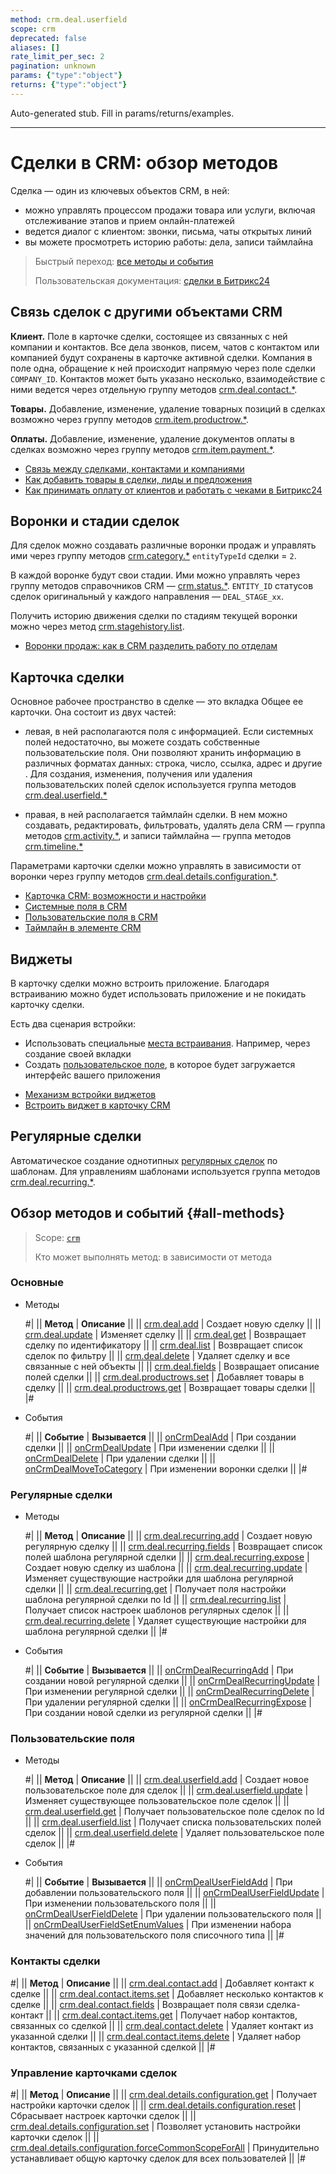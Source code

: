 ```yaml
---
method: crm.deal.userfield
scope: crm
deprecated: false
aliases: []
rate_limit_per_sec: 2
pagination: unknown
params: {"type":"object"}
returns: {"type":"object"}
---
```


Auto-generated stub. Fill in params/returns/examples.

---

# Сделки в CRM: обзор методов

Сделка — один из ключевых объектов CRM, в ней:

* можно управлять процессом продажи товара или услуги, включая отслеживание этапов и прием онлайн-платежей
* ведется диалог с клиентом: звонки, письма, чаты открытых линий 
* вы можете просмотреть историю работы: дела, записи таймлайна

> Быстрый переход: [все методы и события](#all-methods) 
> 
> Пользовательская документация: [сделки в Битрикс24](https://helpdesk.bitrix24.ru/open/5493461/) 

## Связь сделок  с другими объектами CRM

**Клиент.** Поле в карточке сделки, состоящее из связанных с ней компании и контактов. Все дела звонков, писем, чатов с контактом или компанией будут сохранены в карточке активной сделки. Компания в поле одна, обращение к ней происходит напрямую через поле сделки `COMPANY_ID`. Контактов может быть указано несколько, взаимодействие с ними ведется через отдельную группу методов [crm.deal.contact.*](./contacts/index.md).

**Товары.** Добавление, изменение, удаление товарных позиций в сделках возможно через группу методов [crm.item.productrow.*](../universal/product-rows/index.md).

**Оплаты.** Добавление, изменение, удаление документов оплаты в сделках возможно через группу методов [crm.item.payment.*](../universal/payment/index.md).  



- [Связь между сделками, контактами и компаниями](https://helpdesk.bitrix24.ru/open/2501159/)
- [Как добавить товары в сделки, лиды и предложения](https://helpdesk.bitrix24.ru/open/13216242/)
- [Как принимать оплату от клиентов и работать с чеками в Битрикс24](https://helpdesk.bitrix24.ru/open/18225080/)



## Воронки и стадии сделок

Для сделок можно создавать различные воронки продаж и управлять ими через группу методов [crm.category.*](../universal/category/index.md) `entityTypeId` сделки = `2`.

В каждой воронке будут свои стадии. Ими можно управлять  через группу методов справочников CRM — [crm.status.*](../status/index.md). `ENTITY_ID` статусов сделок оригинальный у каждого направления — `DEAL_STAGE_xx`. 

Получить историю движения сделки по стадиям текущей воронки можно через метод [crm.stagehistory.list](../crm-stage-history-list.md). 



- [Воронки продаж: как в CRM разделить работу по отделам](https://helpdesk.bitrix24.ru/open/20732764/)



## Карточка сделки

Основное рабочее пространство в сделке — это вкладка Общее ее карточки. Она состоит из двух частей:

* левая, в ней располагаются поля с информацией. Если системных полей недостаточно, вы можете создать собственные пользовательские поля. Они позволяют хранить информацию в различных форматах данных: строка, число, ссылка, адрес и другие . Для создания, изменения, получения или удаления пользовательских полей сделок используется группа методов [crm.deal.userfield.*](./user-defined-fields/index.md)

* правая, в ней располагается таймлайн сделки. В нем можно создавать, редактировать, фильтровать, удалять дела CRM — группа методов [crm.activity.*](../timeline/activities/index.md), и записи таймлайна — группа методов [crm.timeline.*](../timeline/index.md)

Параметрами карточки сделки можно управлять в зависимости от воронки через группу методов [crm.deal.details.configuration.*](./custom-form/index.md).



- [Карточка CRM: возможности и настройки](https://helpdesk.bitrix24.ru/open/22804914/)
- [Системные поля в CRM](https://helpdesk.bitrix24.ru/open/18478840/)
- [Пользовательские поля в CRM](https://helpdesk.bitrix24.ru/open/22048980/)
- [Таймлайн в элементе CRM](https://helpdesk.bitrix24.ru/open/23960160/)



## Виджеты

В карточку сделки можно встроить приложение. Благодаря встраиванию можно будет использовать  приложение и не покидать карточку сделки.

Есть два сценария встройки:

* Использовать специальные [места встраивания](../../widgets/crm/index.md). Например, через создание своей вкладки
* Создать [пользовательское поле](../../../tutorials/crm/crm-widgets/widget-as-field-in-lead-page.md), в которое будет загружается интерфейс вашего приложения



- [Механизм встройки виджетов](../../widgets/index.md)
- [Встроить виджет в карточку CRM](../../../tutorials/crm/crm-widgets/widget-as-detail-tab.md)



## Регулярные сделки

Автоматическое создание однотипных [регулярных сделок](https://helpdesk.bitrix24.ru/open/18453980/) по шаблонам. Для управлениям шаблонами используется группа методов [crm.deal.recurring.*](./recurring-deals/index.md).

## Обзор методов и событий {#all-methods}

> Scope: [`crm`](../../scopes/permissions.md)
> 
> Кто может выполнять метод: в зависимости от метода

### Основные



- Методы

    #|
    || **Метод** | **Описание** ||
    || [crm.deal.add](./crm-deal-add.md) | Создает новую сделку ||
    || [crm.deal.update](./crm-deal-update.md) | Изменяет сделку ||
    || [crm.deal.get](./crm-deal-get.md) | Возвращает сделку по идентификатору ||
    || [crm.deal.list](./crm-deal-list.md) | Возвращает список сделок по фильтру ||
    || [crm.deal.delete](./crm-deal-delete.md) | Удаляет сделку и все связанные с ней объекты ||
    || [crm.deal.fields](./crm-deal-fields.md) | Возвращает описание полей сделки ||
    || [crm.deal.productrows.set](./crm-deal-productrows-set.md) | Добавляет товары в сделку ||
    || [crm.deal.productrows.get](./crm-deal-productrows-get.md) | Возвращает товары сделки ||
    |#

- События

    #|
    || **Событие** | **Вызывается** ||
    || [onCrmDealAdd](./events/on-crm-deal-add.md) | При создании сделки ||
    || [onCrmDealUpdate](./events/on-crm-deal-update.md) | При изменении сделки ||
    || [onCrmDealDelete](./events/on-crm-deal-delete.md) | При удалении сделки ||
    || [onCrmDealMoveToCategory](./events/on-crm-deal-move-to-category.md) | При изменении воронки сделки ||
    |#


  
### Регулярные сделки



- Методы

    #|
    || **Метод** | **Описание** ||
    || [crm.deal.recurring.add](./recurring-deals/crm-deal-recurring-add.md) | Создает новую регулярную сделку ||
    || [crm.deal.recurring.fields](./recurring-deals/crm-deal-recurring-fields.md) | Возвращает список полей шаблона регулярной сделки ||
    || [crm.deal.recurring.expose](./recurring-deals/crm-deal-recurring-expose.md) | Создает новую сделку из шаблона ||
    || [crm.deal.recurring.update](./recurring-deals/crm-deal-recurring-update.md) | Изменяет существующие настройки для шаблона регулярной сделки ||
    || [crm.deal.recurring.get](./recurring-deals/crm-deal-recurring-get.md) | Получает поля настройки шаблона регулярной сделки по Id ||
    || [crm.deal.recurring.list](./recurring-deals/crm-deal-recurring-list.md) | Получает список настроек шаблонов регулярных сделок ||
    || [crm.deal.recurring.delete](./recurring-deals/crm-deal-recurring-delete.md) | Удаляет существующие настройки для шаблона регулярной сделки ||
    |#

- События

    #|
    || **Событие** | **Вызывается** ||
    || [onCrmDealRecurringAdd](./recurring-deals/events/on-crm-deal-recurring-add.md) | При создании новой регулярной сделки ||
    || [onCrmDealRecurringUpdate](./recurring-deals/events/on-crm-deal-recurring-update.md) | При изменении регулярной сделки ||
    || [onCrmDealRecurringDelete](./recurring-deals/events/on-crm-deal-recurring-delete.md) | При удалении регулярной сделки ||
    || [onCrmDealRecurringExpose](./recurring-deals/events/on-crm-deal-recurring-expose.md) | При создании новой сделки из регулярной сделки ||
    |#



### Пользовательские поля



- Методы

    #|
    || **Метод** | **Описание** ||
    || [crm.deal.userfield.add](./user-defined-fields/crm-deal-userfield-add.md) | Создает новое пользовательское поле для сделок ||
    || [crm.deal.userfield.update](./user-defined-fields/crm-deal-userfield-update.md) | Изменяет существующее пользовательское поле сделок ||
    || [crm.deal.userfield.get](./user-defined-fields/crm-deal-userfield-get.md) | Получает пользовательское поле сделок по Id ||
    || [crm.deal.userfield.list](./user-defined-fields/crm-deal-userfield-list.md) | Получает списка пользовательских полей сделок ||
    || [crm.deal.userfield.delete](./user-defined-fields/crm-deal-userfield-delete.md) | Удаляет пользовательское поле сделок ||
    |#

- События

    #|
    || **Событие** | **Вызывается** ||
    || [onCrmDealUserFieldAdd](./user-defined-fields/events/on-crm-deal-user-field-add.md) | При добавлении пользовательского поля ||
    || [onCrmDealUserFieldUpdate](./user-defined-fields/events/on-crm-deal-user-field-update.md) | При изменении пользовательского поля ||
    || [onCrmDealUserFieldDelete](./user-defined-fields/events/on-crm-deal-user-field-delete.md) | При удалении пользовательского поля ||
    || [onCrmDealUserFieldSetEnumValues](./user-defined-fields/events/on-crm-deal-user-field-set-enum-values.md) | При изменении набора значений для пользовательского поля списочного типа ||
    |#



### Контакты сделки

#|
|| **Метод** | **Описание** ||
|| [crm.deal.contact.add](./contacts/crm-deal-contact-add.md) | Добавляет контакт к сделке ||
|| [crm.deal.contact.items.set](./contacts/crm-deal-contact-items-set.md) | Добавляет несколько контактов к сделке ||
|| [crm.deal.contact.fields](./contacts/crm-deal-contact-fields.md) | Возвращает поля связи сделка-контакт ||
|| [crm.deal.contact.items.get](./contacts/crm-deal-contact-items-get.md) | Получает набор контактов, связанных со сделкой ||
|| [crm.deal.contact.delete](./contacts/crm-deal-contact-delete.md) | Удаляет контакт из указанной сделки ||
|| [crm.deal.contact.items.delete](./contacts/crm-deal-contact-items-delete.md) | Удаляет набор контактов, связанных с указанной сделкой ||
|#

### Управление карточками сделок

#|
|| **Метод** | **Описание** ||
|| [crm.deal.details.configuration.get](./custom-form/crm-deal-details-configuration-get.md) | Получает настройки карточки сделок ||
|| [crm.deal.details.configuration.reset](./custom-form/crm-deal-details-configuration-reset.md) | Сбрасывает настроек карточки сделок ||
|| [crm.deal.details.configuration.set](./custom-form/crm-deal-details-configuration-set.md) | Позволяет установить настройки карточки сделок ||
|| [crm.deal.details.configuration.forceCommonScopeForAll](./custom-form/crm-deal-details-configuration-force-common-scope-for-all.md) | Принудительно устанавливает общую карточку сделок для всех пользователей ||
|#

